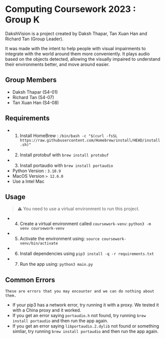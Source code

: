 # Computing Coursework 2023 : Group K
DakshVision is a project created by Daksh Thapar, Tan Xuan Han and Richard Tan (Group Leader).

It was made with the intent to help people with visual impairments to integrate with the world around them more conveniently. It plays audio based on the objects detected, allowing the visually impaired to understand their environments better, and move around easier.

## Group Members

- Daksh Thapar (S4-01)
- Richard Tan (S4-07)
- Tan Xuan Han (S4-08)

## Requirements

- 1. Install HomeBrew : `/bin/bash -c "$(curl -fsSL https://raw.githubusercontent.com/Homebrew/install/HEAD/install.sh)"`
- 2. Install protobuf with `brew install protobuf`
- 3. Install portaudio with `brew install portaudio` 
- Python Version : `3.10.9`
- MacOS Version `> 12.6.0`
- Use a Intel Mac

## Usage

> :warning: You need to use a virtual environment to run this project.

- 4. Create a virtual environment called `coursework-venv`: `python3 -m venv coursework-venv`

- 5. Activate the environment using: `source coursework-venv/bin/activate`

- 6. Install dependencies using `pip3 install -q -r requirements.txt`

- 7. Run the app using: `python3 main.py`

## Common Errors

`These are errors that you may encounter and we can do nothing about them.`
- If your pip3 has a network error, try running it with a proxy. We tested it with a China proxy and it worked. 
- If you get an error saying `portaudio.h` not found, try running `brew install portaudio` and then run the app again.
- If you get an error saying `libportaudio.2.dylib` not found or something simliar, try running `brew install portaudio` and then run the app again.